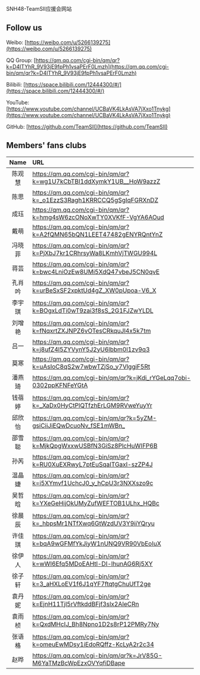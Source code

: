 SNH48-TeamSII应援会网站

## Follow us
Weibo: [https://weibo.com/u/5266139275](https://weibo.com/u/5266139275)

QQ Group: [https://qm.qq.com/cgi-bin/qm/qr?k=D4ITYhR_9V93jE9fpPh1vsaPErF0Lmzh](https://qm.qq.com/cgi-bin/qm/qr?k=D4ITYhR_9V93jE9fpPh1vsaPErF0Lmzh)

Bilibili: [https://space.bilibili.com/12444300/#/](https://space.bilibili.com/12444300/#/)

YouTube: [https://www.youtube.com/channel/UCBaVK4LkAsVA7jXxo1Tnykg](https://www.youtube.com/channel/UCBaVK4LkAsVA7jXxo1Tnykg)

GitHub: [https://github.com/TeamSII](https://github.com/TeamSII)

## Members' fans clubs
| Name | URL |
| :-: | :- |
| 陈观慧 | <https://qm.qq.com/cgi-bin/qm/qr?k=wg1U7kCbTBI1ddXymkY1UB__HoW9azzZ> |
| 陈思 | <https://qm.qq.com/cgi-bin/qm/qr?k=_o1EzzS3Ragh1KRRCCQ5gSgIqFGRXnDZ> |
| 成珏 | <https://qm.qq.com/cgi-bin/qm/qr?k=hmg4sW6zcONoXwTY0XVKfF-VgYA6AOud> |
| 戴萌 | <https://qm.qq.com/cgi-bin/qm/qr?k=A2fQMN65bQN1LEET47482gENYRQntYnZ> |
| 冯晓菲 | <https://qm.qq.com/cgi-bin/qm/qr?k=PjXbJ7kr1CRhrsyWa8LKmhVjTWGU994L> |
| 蒋芸 | <https://qm.qq.com/cgi-bin/qm/qr?k=bwc4LniOzEw8UMi5XdQ47vbeJ5CN0qvE> |
| 孔肖吟 | <https://qm.qq.com/cgi-bin/qm/qr?k=urBeSxSF2xpktUd4gZ_XW0pUpoa-V6_X> |
| 李宇琪 | <https://qm.qq.com/cgi-bin/qm/qr?k=BOgxLdTi0wT9zai3f8sS_2G1FJZwYLDL> |
| 刘增艳 | <https://qm.qq.com/cgi-bin/qm/qr?k=fNqxrtZXJNPZ6vOTesCRkquJl4x5k7tm> |
| 吕一 | <https://qm.qq.com/cgi-bin/qm/qr?k=j8ufZ4l5ZYVynY5J2yU6lbbm0l1zv9q3> |
| 莫寒 | <https://qm.qq.com/cgi-bin/qm/qr?k=uAsIoC8qS2w7wbwTZjSo_y7VlggiF5Rt> |
| 潘燕琦 | <https://qm.qq.com/cgi-bin/qm/qr?k=jKdi_rYGeLqq7obi-0302ppKFNFeYGtA> |
| 钱蓓婷 | <https://qm.qq.com/cgi-bin/qm/qr?k=_XaDx0HyCtPlQTfzhErLGM9RVweYuyYr> |
| 邱欣怡 | <https://qm.qq.com/cgi-bin/qm/qr?k=5yZM-gsiCiiJiEQwDcuoNv_fSE1mWBn_> |
| 邵雪聪 | <https://qm.qq.com/cgi-bin/qm/qr?k=MjkQpgWxxwUSBfN3GiSz8PlcHuWIFP6B> |
| 孙芮 | <https://qm.qq.com/cgi-bin/qm/qr?k=RU0XuEXRwyL7ptEuSqaITGaxI-szZP4J> |
| 温晶婕 | <https://qm.qq.com/cgi-bin/qm/qr?k=i5XYmvf1UchcJ0_y_hCpU3r3NXXszo9c> |
| 吴哲晗 | <https://qm.qq.com/cgi-bin/qm/qr?k=YXeGeHijOkUMyZufWEFTOB1ULhx_HQBc> |
| 徐晨辰 | <https://qm.qq.com/cgi-bin/qm/qr?k=_hbpsMr1NTfXwq6GtWzdUV3Y9iiYQryu> |
| 许佳琪 | <https://qm.qq.com/cgi-bin/qm/qr?k=bqA9wGFMfYkJiyW1nUNQ9VR90VbEoIuX> |
| 徐伊人 | <https://qm.qq.com/cgi-bin/qm/qr?k=wWI6Efq5MDoEAHtl-DI-lhunAG6Rj5XY> |
| 徐子轩 | <https://qm.qq.com/cgi-bin/qm/qr?k=3_aHXLoEV1f6J1qYF7ftqtgChuUfT2ge> |
| 袁丹妮 | <https://qm.qq.com/cgi-bin/qm/qr?k=EjnH11Tjl5rVftkddBFjf3slx2AIeCRn> |
| 袁雨桢 | <https://qm.qq.com/cgi-bin/qm/qr?k=QxdMHcIJ_Bh8Npno1D2s8rP12PMRy7Ny> |
| 张语格 | <https://qm.qq.com/cgi-bin/qm/qr?k=omeuEwMDsy1iEdoRQffz-KcLyA2r2c34> |
| 赵晔 | <https://qm.qq.com/cgi-bin/qm/qr?k=JrV85G-M6YaTMzBcWpEzxOVYqfiDBape> |

